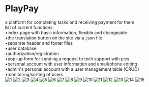 # PlayPay
a platform for completing tasks and receiving payment for them<br />
list of current functions:<br />
•index page with basic information, flexible and changeable<br />
•the translation button on the site via a .json file<br />
•separate header and footer files<br />
•user database<br />
•authorization/registration<br />
•pop-up form for sending a request to tech support with pics<br />
•personal account with user information and email/phone editing<br />
•admin's personal account with a user management table (CRUD)<br />
•monitoring/sorting of users<br />
![1](https://github.com/user-attachments/assets/d3700bfc-2b74-4942-ac0c-c05019b4acd7)
![2](https://github.com/user-attachments/assets/97030f5f-3022-4ce4-80ca-b7ba2b5525d7)
![3](https://github.com/user-attachments/assets/f193adf4-0fdc-47c7-9386-8baf47ab8498)
![4](https://github.com/user-attachments/assets/ad03b256-35df-4093-8a51-016df49c4426)
![5](https://github.com/user-attachments/assets/ee24ae8e-8789-4178-8076-36d6178516fb)
![6](https://github.com/user-attachments/assets/a3474e44-4ea3-4857-96f2-5c13897dc9e7)
![7](https://github.com/user-attachments/assets/392490f3-0ded-4461-a1ab-0f82dc25bd84)
![8](https://github.com/user-attachments/assets/24a6f974-5eaf-43f7-9861-b6f889f738c8)
![9](https://github.com/user-attachments/assets/05001528-1910-48d7-824c-524ca5633184)
![10](https://github.com/user-attachments/assets/61816614-5e82-4ec6-b8b7-19781f5668f7)
![11](https://github.com/user-attachments/assets/173e1426-d297-4251-a249-22ff532007fa)
![12](https://github.com/user-attachments/assets/2f8dbf57-4d97-47bf-a452-21733de3cb32)
![13](https://github.com/user-attachments/assets/e3dda4a2-f47d-4a73-bf9f-4bcced7e4ad5)
![14](https://github.com/user-attachments/assets/64a72307-72c4-4b6f-9960-4c7cf656d851)
![15](https://github.com/user-attachments/assets/5632b93a-52c0-4900-bcab-7ffd5f437ead)
